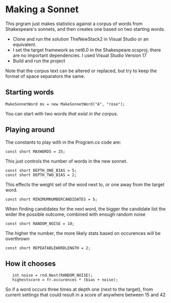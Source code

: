 # Making a Sonnet

This prgram just makes statistics against a corpus of words from Shakespeare's sonnets, and then creates one based on two starting words.

- Clone and run the solution TheNewStack2 in Visual Studio or an equivalent. 
- I set the target framework as net6.0 in the Shakespeare.scsproj; there are no important dependencies.
  I used Visual Studio Version 17
- Build and run the project

Note that the corpus text can be altered or replaced, but try to keep the format of space separators the same.


## Starting words

    MakeSonnetWord ms = new MakeSonnetWord("A", "rose");
    
You can start with two words _that exist in the corpus_.    


## Playing around

The constants to play with in the Program.cs code are:

    const short MAXWORDS = 25;

This just controls the number of words in the new sonnet.

    const short DEPTH_ONE_BIAS = 5;
    const short DEPTH_TWO_BIAS = 2;
     
This effects the weight set of the word next to, or one away from the target word.    
        
    const short MINIMUMNUMBERCANDIDATES = 5;
    
When finding candidates for the next word, the bigger the candidate list the wider the possible outcome, combined with enough random noise 
        
    const short RANDOM_NOISE = 10;

The higher the number, the more likely stats based on occurences will be overthrown
        
        
    const short REPEATABLEWORDLENGTH = 2;
    
 ## How it chooses
 
       int noise = rnd.Next(RANDOM_NOISE);
       highestscore = fr.occurences * (bias + noise);
 
 So if a word occurs three times at depth one (next to the target), from current settings that could result in a score of anywhere between 15 and 42  
